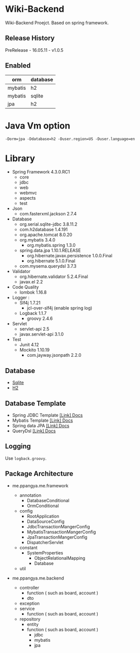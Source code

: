 # Wiki-Backend

Wiki-Backend Proejct. Based on spring framework.

## Release History
PreRelease - 16.05.11 - v1.0.5

## Enabled

orm | database
---- | ----
mybatis | h2
mybatis | sqlite
jpa | h2

# Java Vm option
`-Dorm=jpa -Ddatabase=h2 -Duser.region=US -Duser.language=en`

# Library

* Spring Framework 4.3.0.RC1
	* core
	* jdbc
	* web
	* webmvc
	* aspects
	* test
* Json
	* com.fasterxml.jackson 2.7.4
* Database
	* org.serial.sqlite-jdbc 3.8.11.2
	* com.h2database 1.4.191
	* org.apache.tomcat 8.0.20
	* org.mybatis 3.4.0
		* org.mybatis.spring 1.3.0
	* spring.data.jpa 1.10.1.RELEASE
		* org.hibernate.javax.persistence 1.0.0.Final
		* org.hibernate 5.1.0.Final
    * com.mysema.querydsl 3.7.3        
* Validator
	* org.hibernate.validator 5.2.4.Final
	* javax.el 2.2
* Code Quality
	* lombok 1.16.8
* Logger : 
    * Slf4j 1.7.21
        * jcl-over-slf4j (enable spring log)
    * Logback 1.1.7
        * groovy 2.4.6
* Servlet
	* servlet-api 2.5
	* javax.servlet-api 3.1.0
* Test
	* Junit 4.12
	* Mockito 1.10.19
		* com.jayway.jsonpath 2.2.0
  		
## Database

* [Sqlite](https://www.sqlite.org/)
* [H2](http://www.h2database.com/html/main.html)

## Database Template

* Spring JDBC Template [[Link] Docs](https://docs.spring.io/spring/docs/current/javadoc-api/org/springframework/jdbc/core/JdbcTemplate.html)
* Mybatis Template [[Link] Docs](http://www.mybatis.org/mybatis-3/)
* Spring data JPA [[Link] Docs](http://docs.spring.io/spring-data/jpa/docs/current/reference/html/)
* QueryDsl [[Link] Docs](http://www.querydsl.com/static/querydsl/3.4.3/reference/ko-KR/html/ch02.html)
		
## Logging
  
Use `logback.groovy`.
  
## Package Architecture

* me.ppangya.me.framework
	* annotation
		* DatabaseConditional
		* OrmConditional
	* config
		* RootApplication
		* DataSourceConfig
		* JdbcTransactionMangerConfig
		* MybatisTransactionMangerConfig
		* JpaTransactionMangerConfig
		* DispatcherServlet
	* constant
		* SystemProperties
			* ObjectRelationalMapping
			* Database
	* util

* me.ppangya.me.backend
	* controller
		* function ( such as board, account )
		* dto
	* exception
	* service
		* function ( such as board, account )
	* repository
        * entity
        * function ( such as board, account )
            * jdbc
            * mybatis
            * jpa
